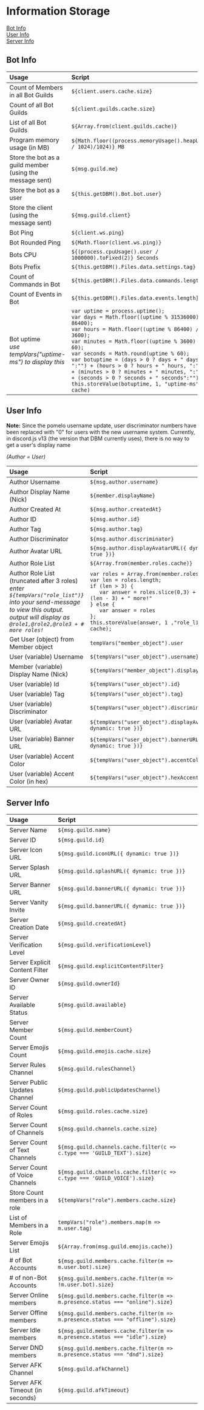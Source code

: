 # Information Storage
[Bot Info](#bot-info)  
[User Info](#user-info)  
[Server Info](#server-info)  

## Bot Info

| Usage | Script |
| :--- | :--- |
| Count of Members in all Bot Guilds | `${client.users.cache.size}` |
| Count of all Bot Guilds | `${client.guilds.cache.size}` |
| List of all Bot Guilds | `${Array.from(client.guilds.cache)}` |
| Program memory usage \(in MB\) | `${Math.floor((process.memoryUsage().heapUsed / 1024)/1024)} MB` |
| Store the bot as a guild member (using the message sent) | `${msg.guild.me}`
| Store the bot as a user | `${this.getDBM().Bot.bot.user}`
| Store the client (using the message sent) | `${msg.guild.client}`
| Bot Ping | `${client.ws.ping}`
| Bot Rounded Ping | `${Math.floor(client.ws.ping)}` |
| Bots CPU | `${(process.cpuUsage().user / 1000000).toFixed(2)} Seconds`
| Bots Prefix | `${this.getDBM().Files.data.settings.tag}`
| Count of Commands in Bot | `${this.getDBM().Files.data.commands.length}`
| Count of Events in Bot | `${this.getDBM().Files.data.events.length}`
| Bot uptime<br/>_use tempVars("uptime-ms") to display this_ | `var uptime = process.uptime();`<br/>`var days = Math.floor((uptime % 31536000) / 86400);`<br/>`var hours = Math.floor((uptime % 86400) / 3600);`<br/>`var minutes = Math.floor((uptime % 3600) / 60);`<br/>`var seconds = Math.round(uptime % 60);`<br/>`var botuptime = (days > 0 ? days + " days, ":"") + (hours > 0 ? hours + " hours, ":"") + (minutes > 0 ? minutes + " minutes, ":"") + (seconds > 0 ? seconds + " seconds":"")`<br/>`this.storeValue(botuptime, 1, "uptime-ms", cache)`

## User Info

**Note:** Since the pomelo username update, user discriminator numbers have been replaced with "0" for users with the new username system. Currently, in discord.js v13 (the version that DBM currently uses), there is no way to get a user's display name

*(Author = User)*

| Usage | Script |
| :--- | :--- |
|Author Username|`${msg.author.username}`
|Author Display Name (Nick)|`${member.displayName}`
|Author Created At| `${msg.author.createdAt}`
|Author ID|`${msg.author.id}`
|Author Tag|`${msg.author.tag}`
|Author Discriminator|`${msg.author.discriminator}`
|Author Avatar URL|`${msg.author.displayAvatarURL({ dynamic: true })}`
|Author Role List | `${Array.from(member.roles.cache)}`
|Author Role List (truncated after 3 roles) <br/>*enter `${tempVars("role_list")}` into your send-message to view this output.*<br/>*output will display as `@role1,@role2,@role3 + # more roles!`* | `var roles = Array.from(member.roles.cache);`<br/>`var len = roles.length;`<br/>`if (len > 3) {`<br/>`   var answer = roles.slice(0,3) + " + " + (len - 3) + " more!"`<br/>`} else {`<br/>`   var answer = roles`<br/>`};`<br/>`this.storeValue(answer, 1 ,"role_list", cache);`
|Get User (object) from Member object | `tempVars("member_object").user`
|User (variable) Username|`${tempVars("user_object").username}`
|Member (variable) Display Name (Nick)|`${tempVars("member_object").displayName}`
|User (variable) Id|`${tempVars("user_object").id}`
|User (variable) Tag|`${tempVars("user_object").tag}`
|User (variable) Discriminator|`${tempVars("user_object").discriminator}`
|User (variable) Avatar URL|`${tempVars("user_object").displayAvatarURL({ dynamic: true })}`
|User (variable) Banner URL|`${tempVars("user_object").bannerURL({ dynamic: true })}`
|User (variable) Accent Color|`${tempVars("user_object").accentColor`
|User (variable) Accent Color (in hex)|`${tempVars("user_object").hexAccentColor`

## Server Info

| Usage | Script |
| :--- | :--- |
| Server Name | `${msg.guild.name}` |
| Server ID | `${msg.guild.id}` |
| Server Icon URL | `${msg.guild.iconURL({ dynamic: true })}` |
| Server Splash URL | `${msg.guild.splashURL({ dynamic: true })}` | 
| Server Banner URL | `${msg.guild.bannerURL({ dynamic: true })}` |
| Server Vanity Invite | `${msg.guild.bannerURL({ dynamic: true })}` |
| Server Creation Date | `${msg.guild.createdAt}` |
| Server Verification Level | `${msg.guild.verificationLevel}` |
| Server Explicit Content Filter | `${msg.guild.explicitContentFilter}` |
| Server Owner ID | `${msg.guild.ownerId}` |
| Server Available Status | `${msg.guild.available}` |
| Server Member Count | `${msg.guild.memberCount}` |
| Server Emojis Count | `${msg.guild.emojis.cache.size}` |
| Server Rules Channel | `${msg.guild.rulesChannel}` |
| Server Public Updates Channel | `${msg.guild.publicUpdatesChannel}` |
| Server Count of Roles | `${msg.guild.roles.cache.size}` |
| Server Count of Channels | `${msg.guild.channels.cache.size}` |
| Server Count of Text Channels | `${msg.guild.channels.cache.filter(c => c.type === 'GUILD_TEXT').size}` |
| Server Count of Voice Channels | `${msg.guild.channels.cache.filter(c => c.type === 'GUILD_VOICE').size}` |
| Store Count members in a role | `${tempVars("role").members.cache.size}`|
| List of Members in a Role | `tempVars("role").members.map(m => m.user.tag)`
| Server Emojis List | `${Array.from(msg.guild.emojis.cache)}` |
| # of Bot Accounts | `${msg.guild.members.cache.filter(m => m.user.bot).size}` |
| # of non-Bot Accounts | `${msg.guild.members.cache.filter(m => !m.user.bot).size}`
| Server Online members | `${msg.guild.members.cache.filter(m => m.presence.status === "online").size}` |
| Server Offine members | `${msg.guild.members.cache.filter(m => m.presence.status === "offline").size}` |
| Server Idle members | `${msg.guild.members.cache.filter(m => m.presence.status === "idle").size}` |
| Server DND members | `${msg.guild.members.cache.filter(m => m.presence.status === "dnd").size}` |
| Server AFK Channel | `${msg.guild.afkChannel}` |
| Server AFK Timeout \(in seconds\) | `${msg.guild.afkTimeout}` |
